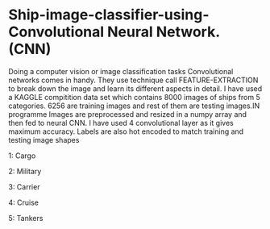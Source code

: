 # Ship-image-classifier-using-Convolutional Neural Network. (CNN)
Doing a computer vision or image classification tasks Convolutional networks comes in handy. They use technique call FEATURE-EXTRACTION to break down the image and learn its different aspects in detail. 
I have used a KAGGLE compitition data set which contains 8000 images of ships from 5 categories. 6256 are training images and rest of them are testing images.IN programme Images are preprocessed and resized in a numpy array and then fed to neural CNN. I have used 4 convolutional layer as it gives maximum accuracy. Labels are also hot encoded to match training and testing image shapes 

1: Cargo  

2: Military

3: Carrier

4: Cruise

5: Tankers 
